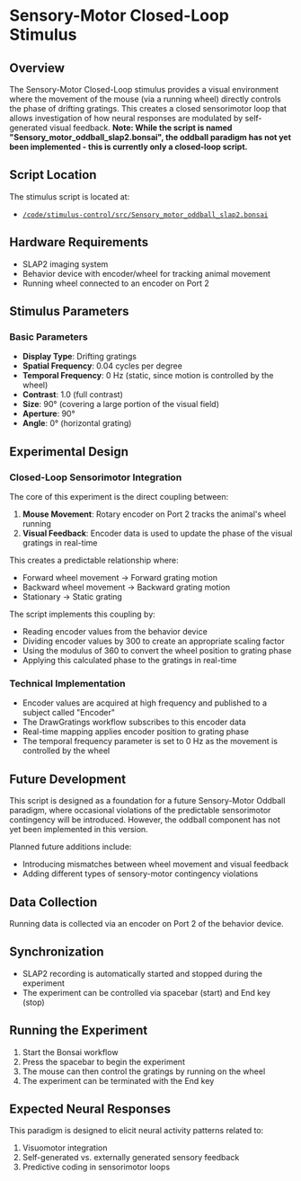 # Sensory-Motor Closed-Loop Stimulus

## Overview

The Sensory-Motor Closed-Loop stimulus provides a visual environment where the movement of the mouse (via a running wheel) directly controls the phase of drifting gratings. This creates a closed sensorimotor loop that allows investigation of how neural responses are modulated by self-generated visual feedback. **Note: While the script is named "Sensory_motor_oddball_slap2.bonsai", the oddball paradigm has not yet been implemented - this is currently only a closed-loop script.**

## Script Location

The stimulus script is located at:
- [`/code/stimulus-control/src/Sensory_motor_oddball_slap2.bonsai`](https://github.com/allenneuraldynamics/openscope-community-predictive-processing/blob/main/code/stimulus-control/src/Sensory_motor_oddball_slap2.bonsai)

## Hardware Requirements

- SLAP2 imaging system
- Behavior device with encoder/wheel for tracking animal movement
- Running wheel connected to an encoder on Port 2

## Stimulus Parameters

### Basic Parameters
- **Display Type**: Drifting gratings
- **Spatial Frequency**: 0.04 cycles per degree
- **Temporal Frequency**: 0 Hz (static, since motion is controlled by the wheel)
- **Contrast**: 1.0 (full contrast)
- **Size**: 90° (covering a large portion of the visual field)
- **Aperture**: 90°
- **Angle**: 0° (horizontal grating)

## Experimental Design

### Closed-Loop Sensorimotor Integration
The core of this experiment is the direct coupling between:

1. **Mouse Movement**: Rotary encoder on Port 2 tracks the animal's wheel running
2. **Visual Feedback**: Encoder data is used to update the phase of the visual gratings in real-time

This creates a predictable relationship where:
- Forward wheel movement → Forward grating motion
- Backward wheel movement → Backward grating motion
- Stationary → Static grating

The script implements this coupling by:
- Reading encoder values from the behavior device
- Dividing encoder values by 300 to create an appropriate scaling factor
- Using the modulus of 360 to convert the wheel position to grating phase
- Applying this calculated phase to the gratings in real-time

### Technical Implementation
- Encoder values are acquired at high frequency and published to a subject called "Encoder"
- The DrawGratings workflow subscribes to this encoder data
- Real-time mapping applies encoder position to grating phase
- The temporal frequency parameter is set to 0 Hz as the movement is controlled by the wheel

## Future Development

This script is designed as a foundation for a future Sensory-Motor Oddball paradigm, where occasional violations of the predictable sensorimotor contingency will be introduced. However, the oddball component has not yet been implemented in this version.

Planned future additions include:
- Introducing mismatches between wheel movement and visual feedback
- Adding different types of sensory-motor contingency violations

## Data Collection

Running data is collected via an encoder on Port 2 of the behavior device.

## Synchronization
- SLAP2 recording is automatically started and stopped during the experiment
- The experiment can be controlled via spacebar (start) and End key (stop)

## Running the Experiment
1. Start the Bonsai workflow
2. Press the spacebar to begin the experiment
3. The mouse can then control the gratings by running on the wheel
4. The experiment can be terminated with the End key

## Expected Neural Responses
This paradigm is designed to elicit neural activity patterns related to:
1. Visuomotor integration
2. Self-generated vs. externally generated sensory feedback
3. Predictive coding in sensorimotor loops
